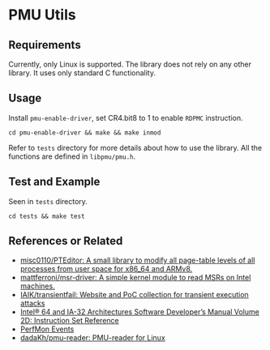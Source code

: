 # PMU Utils

## Requirements

Currently, only Linux is supported. The library does not rely on any other library. It uses only standard C functionality.

## Usage

Install `pmu-enable-driver`, set CR4.bit8 to 1 to enable `RDPMC` instruction.

```shell
cd pmu-enable-driver && make && make inmod
```

Refer to `tests` directory for more details about how to use the library. All the functions are defined in `libpmu/pmu.h`.

## Test and Example

Seen in `tests` directory.

```shell
cd tests && make test
```

## References or Related
- [misc0110/PTEditor: A small library to modify all page-table levels of all processes from user space for x86_64 and ARMv8.](https://github.com/misc0110/PTEditor)
- [mattferroni/msr-driver: A simple kernel module to read MSRs on Intel machines.](https://github.com/mattferroni/msr-driver)
- [IAIK/transientfail: Website and PoC collection for transient execution attacks](https://github.com/IAIK/transientfail)
- [Intel® 64 and IA-32 Architectures Software Developer’s Manual Volume 2D: Instruction Set Reference](https://www.intel.com/content/dam/www/public/us/en/documents/manuals/64-ia-32-architectures-software-developer-vol-2d-manual.pdf)
- [PerfMon Events](https://perfmon-events.intel.com/#)
- [dadaKh/pmu-reader: PMU-reader for Linux](https://github.com/dadaKh/pmu-reader)

